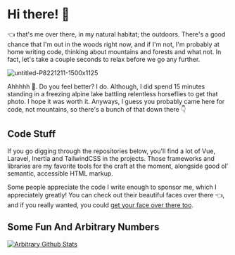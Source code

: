 # Hi there! :wave:

:point_left: that's me over there, in my natural habitat; the outdoors. There's a good chance that I'm out in the woods right now, and if I'm not, I'm probably at home writing code, thinking about mountains and forests and what not. In fact, let's take a couple seconds to relax before we go any further.

![untitled-P8221211-1500x1125](https://user-images.githubusercontent.com/692538/87441449-f5aa2400-c5a7-11ea-8993-459545e53f63.jpg)

Ahhhhh :raised_hands:. Do you feel better? I do. Although, I did spend 15 minutes standing in a freezing alpine lake battling relentless horseflies to get that photo. I hope it was worth it. Anyways, I guess you probably came here for code, not mountains, so there's a bunch of that down there :point_down:

## Code Stuff

If you go digging through the repositories below, you'll find a lot of Vue, Laravel, Inertia and TailwindCSS in the projects. Those frameworks and libraries are my favorite tools for the craft at the moment, alongside good ol' semantic, accessible HTML markup.

Some people appreciate the code I write enough to sponsor me, which I appreciately greatly! You can check out their beautiful faces over there :point_left:, and if you really wanted, you could [get your face over there too](https://github.com/sponsors/sagalbot).

## Some Fun And Arbitrary Numbers

[![Arbitrary Github Stats](https://github-readme-stats.vercel.app/api?username=sagalbot&count_private=true)](https://github.com/sagalbot)
